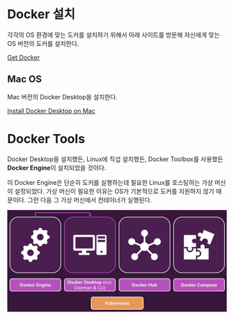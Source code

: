 # Docker 설치

각각의 OS 환경에 맞는 도커를 설치하기 위해서 아래 사이트를 방문해 자신에게 맞는 OS 버전의 도커를 설치한다. 

[Get Docker](https://docs.docker.com/get-docker/)

## Mac OS

Mac 버전의 Docker Desktop을 설치한다.

[Install Docker Desktop on Mac](https://docs.docker.com/desktop/install/mac-install/)

# Docker Tools

Docker Desktop을 설치했든, Linux에 직섭 설치했든, Docker Toolbox를 사용했든 **Docker Engine**이 설치되었을 것이다.

이 Docker Engine은 단순히 도커를 실행하는데 필요한 Linux를 호스팅하는 가상 머신이 설정되었다. 가상 머신이 필요한 이유는 OS가 기본적으로 도커를 지원하지 않기 때문이다. 그런 다음 그 가상 머신에서 컨테이너가 실행된다.

![Untitled](./images/docker02.png)
